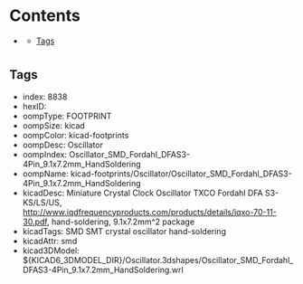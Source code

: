 



Contents
========

* [](#)
	* [Tags](#tags)

# 

## Tags

- index: 8838
- hexID: 
- oompType: FOOTPRINT
- oompSize: kicad
- oompColor: kicad-footprints
- oompDesc: Oscillator
- oompIndex: Oscillator_SMD_Fordahl_DFAS3-4Pin_9.1x7.2mm_HandSoldering
- oompName: kicad-footprints/Oscillator/Oscillator_SMD_Fordahl_DFAS3-4Pin_9.1x7.2mm_HandSoldering
- kicadDesc: Miniature Crystal Clock Oscillator TXCO Fordahl DFA S3-KS/LS/US, http://www.iqdfrequencyproducts.com/products/details/iqxo-70-11-30.pdf, hand-soldering, 9.1x7.2mm^2 package
- kicadTags: SMD SMT crystal oscillator hand-soldering
- kicadAttr: smd
- kicad3DModel: ${KICAD6_3DMODEL_DIR}/Oscillator.3dshapes/Oscillator_SMD_Fordahl_DFAS3-4Pin_9.1x7.2mm_HandSoldering.wrl

